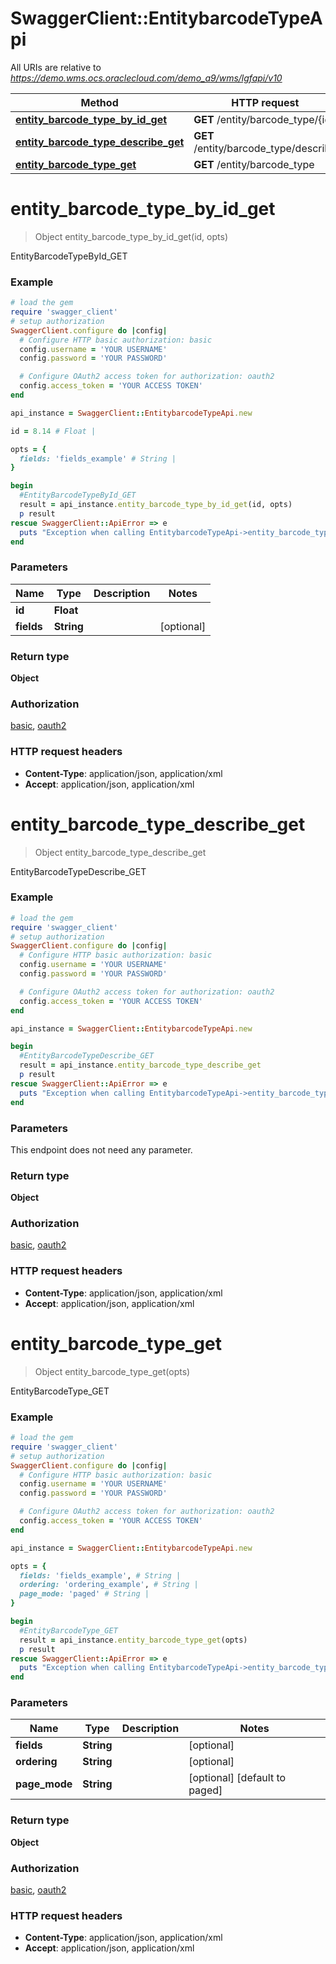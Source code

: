 # SwaggerClient::EntitybarcodeTypeApi

All URIs are relative to *https://demo.wms.ocs.oraclecloud.com/demo_a9/wms/lgfapi/v10*

Method | HTTP request | Description
------------- | ------------- | -------------
[**entity_barcode_type_by_id_get**](EntitybarcodeTypeApi.md#entity_barcode_type_by_id_get) | **GET** /entity/barcode_type/{id} | EntityBarcodeTypeById_GET
[**entity_barcode_type_describe_get**](EntitybarcodeTypeApi.md#entity_barcode_type_describe_get) | **GET** /entity/barcode_type/describe | EntityBarcodeTypeDescribe_GET
[**entity_barcode_type_get**](EntitybarcodeTypeApi.md#entity_barcode_type_get) | **GET** /entity/barcode_type | EntityBarcodeType_GET


# **entity_barcode_type_by_id_get**
> Object entity_barcode_type_by_id_get(id, opts)

EntityBarcodeTypeById_GET



### Example
```ruby
# load the gem
require 'swagger_client'
# setup authorization
SwaggerClient.configure do |config|
  # Configure HTTP basic authorization: basic
  config.username = 'YOUR USERNAME'
  config.password = 'YOUR PASSWORD'

  # Configure OAuth2 access token for authorization: oauth2
  config.access_token = 'YOUR ACCESS TOKEN'
end

api_instance = SwaggerClient::EntitybarcodeTypeApi.new

id = 8.14 # Float | 

opts = { 
  fields: 'fields_example' # String | 
}

begin
  #EntityBarcodeTypeById_GET
  result = api_instance.entity_barcode_type_by_id_get(id, opts)
  p result
rescue SwaggerClient::ApiError => e
  puts "Exception when calling EntitybarcodeTypeApi->entity_barcode_type_by_id_get: #{e}"
end
```

### Parameters

Name | Type | Description  | Notes
------------- | ------------- | ------------- | -------------
 **id** | **Float**|  | 
 **fields** | **String**|  | [optional] 

### Return type

**Object**

### Authorization

[basic](../README.md#basic), [oauth2](../README.md#oauth2)

### HTTP request headers

 - **Content-Type**: application/json, application/xml
 - **Accept**: application/json, application/xml



# **entity_barcode_type_describe_get**
> Object entity_barcode_type_describe_get

EntityBarcodeTypeDescribe_GET



### Example
```ruby
# load the gem
require 'swagger_client'
# setup authorization
SwaggerClient.configure do |config|
  # Configure HTTP basic authorization: basic
  config.username = 'YOUR USERNAME'
  config.password = 'YOUR PASSWORD'

  # Configure OAuth2 access token for authorization: oauth2
  config.access_token = 'YOUR ACCESS TOKEN'
end

api_instance = SwaggerClient::EntitybarcodeTypeApi.new

begin
  #EntityBarcodeTypeDescribe_GET
  result = api_instance.entity_barcode_type_describe_get
  p result
rescue SwaggerClient::ApiError => e
  puts "Exception when calling EntitybarcodeTypeApi->entity_barcode_type_describe_get: #{e}"
end
```

### Parameters
This endpoint does not need any parameter.

### Return type

**Object**

### Authorization

[basic](../README.md#basic), [oauth2](../README.md#oauth2)

### HTTP request headers

 - **Content-Type**: application/json, application/xml
 - **Accept**: application/json, application/xml



# **entity_barcode_type_get**
> Object entity_barcode_type_get(opts)

EntityBarcodeType_GET



### Example
```ruby
# load the gem
require 'swagger_client'
# setup authorization
SwaggerClient.configure do |config|
  # Configure HTTP basic authorization: basic
  config.username = 'YOUR USERNAME'
  config.password = 'YOUR PASSWORD'

  # Configure OAuth2 access token for authorization: oauth2
  config.access_token = 'YOUR ACCESS TOKEN'
end

api_instance = SwaggerClient::EntitybarcodeTypeApi.new

opts = { 
  fields: 'fields_example', # String | 
  ordering: 'ordering_example', # String | 
  page_mode: 'paged' # String | 
}

begin
  #EntityBarcodeType_GET
  result = api_instance.entity_barcode_type_get(opts)
  p result
rescue SwaggerClient::ApiError => e
  puts "Exception when calling EntitybarcodeTypeApi->entity_barcode_type_get: #{e}"
end
```

### Parameters

Name | Type | Description  | Notes
------------- | ------------- | ------------- | -------------
 **fields** | **String**|  | [optional] 
 **ordering** | **String**|  | [optional] 
 **page_mode** | **String**|  | [optional] [default to paged]

### Return type

**Object**

### Authorization

[basic](../README.md#basic), [oauth2](../README.md#oauth2)

### HTTP request headers

 - **Content-Type**: application/json, application/xml
 - **Accept**: application/json, application/xml



